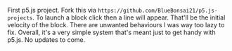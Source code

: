First p5.js project.
Fork this via `https://github.com/BlueBonsai21/p5.js-projects`.
To launch a block click then a line will appear. That'll be the initial velocity of the block.
There are unwanted behaviours I was way too lazy to fix. Overall, it's a very simple system that's meant just to get handy with p5.js.
No updates to come.
